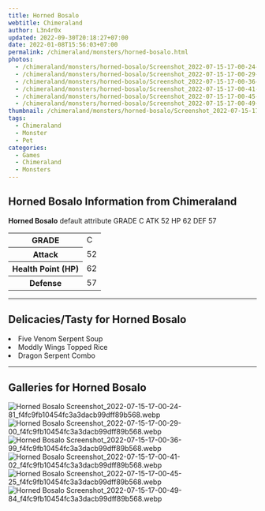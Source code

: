 ```yaml
---
title: Horned Bosalo
webtitle: Chimeraland
author: L3n4r0x
updated: 2022-09-30T20:18:27+07:00
date: 2022-01-08T15:56:03+07:00
permalink: /chimeraland/monsters/horned-bosalo.html
photos:
  - /chimeraland/monsters/horned-bosalo/Screenshot_2022-07-15-17-00-24-81_f4fc9fb10454fc3a3dacb99dff89b568.webp
  - /chimeraland/monsters/horned-bosalo/Screenshot_2022-07-15-17-00-29-00_f4fc9fb10454fc3a3dacb99dff89b568.webp
  - /chimeraland/monsters/horned-bosalo/Screenshot_2022-07-15-17-00-36-99_f4fc9fb10454fc3a3dacb99dff89b568.webp
  - /chimeraland/monsters/horned-bosalo/Screenshot_2022-07-15-17-00-41-02_f4fc9fb10454fc3a3dacb99dff89b568.webp
  - /chimeraland/monsters/horned-bosalo/Screenshot_2022-07-15-17-00-45-25_f4fc9fb10454fc3a3dacb99dff89b568.webp
  - /chimeraland/monsters/horned-bosalo/Screenshot_2022-07-15-17-00-49-84_f4fc9fb10454fc3a3dacb99dff89b568.webp
thumbnail: /chimeraland/monsters/horned-bosalo/Screenshot_2022-07-15-17-00-24-81_f4fc9fb10454fc3a3dacb99dff89b568.webp
tags:
  - Chimeraland
  - Monster
  - Pet
categories:
  - Games
  - Chimeraland
  - Monsters
---
```


<section id="bootstrap-wrapper"><link rel="stylesheet" href="https://cdn.statically.io/gh/dimaslanjaka/Web-Manajemen/40ac3225/css/bootstrap-4.5-wrapper.css"/><h1>Horned Bosalo Information from Chimeraland</h1><p><b>Horned Bosalo</b> default attribute GRADE C ATK 52 HP 62 DEF 57<table><tr><th>GRADE</th><td>C</td></tr><tr><th>Attack</th><td>52</td></tr><tr><th>Health Point (HP)</th><td>62</td></tr><tr><th>Defense</th><td>57</td></tr></table></p><hr/><h2>Delicacies/Tasty for Horned Bosalo</h2><li class="d-flex justify-content-between">Five Venom Serpent Soup </li><li class="d-flex justify-content-between">Moddly Wings Topped Rice </li><li class="d-flex justify-content-between">Dragon Serpent Combo </li><hr/><div id="gallery"><h2>Galleries for Horned Bosalo</h2><div class="row"><div class="col-lg-6 col-12"><img src="/chimeraland/monsters/horned-bosalo/Screenshot_2022-07-15-17-00-24-81_f4fc9fb10454fc3a3dacb99dff89b568.webp" alt="Horned Bosalo Screenshot_2022-07-15-17-00-24-81_f4fc9fb10454fc3a3dacb99dff89b568.webp"/></div><div class="col-lg-6 col-12"><img src="/chimeraland/monsters/horned-bosalo/Screenshot_2022-07-15-17-00-29-00_f4fc9fb10454fc3a3dacb99dff89b568.webp" alt="Horned Bosalo Screenshot_2022-07-15-17-00-29-00_f4fc9fb10454fc3a3dacb99dff89b568.webp"/></div><div class="col-lg-6 col-12"><img src="/chimeraland/monsters/horned-bosalo/Screenshot_2022-07-15-17-00-36-99_f4fc9fb10454fc3a3dacb99dff89b568.webp" alt="Horned Bosalo Screenshot_2022-07-15-17-00-36-99_f4fc9fb10454fc3a3dacb99dff89b568.webp"/></div><div class="col-lg-6 col-12"><img src="/chimeraland/monsters/horned-bosalo/Screenshot_2022-07-15-17-00-41-02_f4fc9fb10454fc3a3dacb99dff89b568.webp" alt="Horned Bosalo Screenshot_2022-07-15-17-00-41-02_f4fc9fb10454fc3a3dacb99dff89b568.webp"/></div><div class="col-lg-6 col-12"><img src="/chimeraland/monsters/horned-bosalo/Screenshot_2022-07-15-17-00-45-25_f4fc9fb10454fc3a3dacb99dff89b568.webp" alt="Horned Bosalo Screenshot_2022-07-15-17-00-45-25_f4fc9fb10454fc3a3dacb99dff89b568.webp"/></div><div class="col-lg-6 col-12"><img src="/chimeraland/monsters/horned-bosalo/Screenshot_2022-07-15-17-00-49-84_f4fc9fb10454fc3a3dacb99dff89b568.webp" alt="Horned Bosalo Screenshot_2022-07-15-17-00-49-84_f4fc9fb10454fc3a3dacb99dff89b568.webp"/></div></div></div></section>